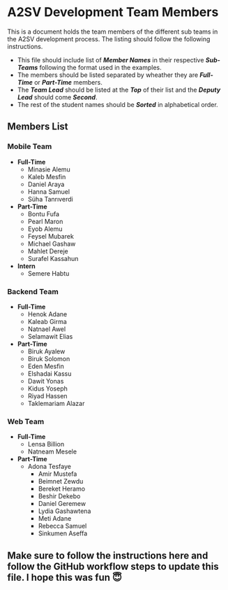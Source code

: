 # A2SV Development Team Members

This is a document holds the team members of the different sub teams in the A2SV development process. The listing should follow the following instructions.

* This file should include list of ***Member Names*** in their respective ***Sub-Teams*** following the format used in the examples.
* The members should be listed separated by wheather they are ***Full-Time*** or ***Part-Time*** members.
* The ***Team Lead*** should be listed at the ***Top*** of their list and the ***Deputy Lead*** should come ***Second***.
* The rest of the student names should be ***Sorted*** in alphabetical order.

## Members List

### Mobile Team

* **Full-Time**
  * Minasie Alemu
  * Kaleb Mesfin
  * Daniel Araya
  * Hanna Samuel
  * Süha Tanrıverdi
* **Part-Time**
  * Bontu Fufa
  * Pearl Maron
  * Eyob Alemu
  * Feysel Mubarek
  * Michael Gashaw
  * Mahlet Dereje
  * Surafel Kassahun
* **Intern**
  * Semere Habtu

### Backend Team

* **Full-Time**
  * Henok Adane
  * Kaleab Girma
  * Natnael Awel
  * Selamawit Elias
* **Part-Time**
  * Biruk Ayalew
  * Biruk Solomon
  * Eden Mesfin
  * Elshadai Kassu
  * Dawit Yonas
  * Kidus Yoseph
  * Riyad Hassen
  * Taklemariam Alazar

### Web Team

* **Full-Time**
  * Lensa Billion
  * Natneam Mesele
* **Part-Time**
  * Adona Tesfaye
    * Amir Mustefa
    * Beimnet Zewdu
    * Bereket Heramo
    * Beshir Dekebo
    * Daniel Geremew
    * Lydia Gashawtena
    * Meti Adane
    * Rebecca Samuel
    * Sinkumen Aseffa

## Make sure to follow the instructions here and follow the GitHub workflow steps to update this file. I hope this was fun 😇
